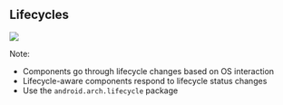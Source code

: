 ## Lifecycles

<img src="img/lifecycle-states.png" />

Note:
+ Components go through lifecycle changes based on OS interaction
+ Lifecycle-aware components respond to lifecycle status changes
+ Use the `android.arch.lifecycle` package 